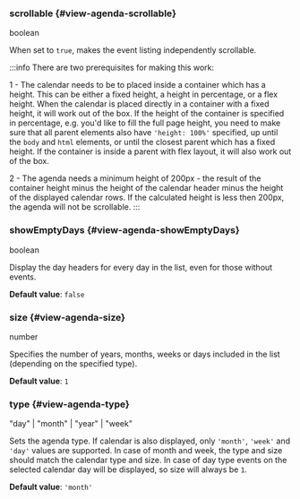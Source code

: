 ### scrollable {#view-agenda-scrollable}

boolean

When set to `true`, makes the event listing independently scrollable.

:::info
There are two prerequisites for making this work:

1 - The calendar needs to be to placed inside a container which has a height. This can be either a fixed height,
a height in percentage, or a flex height. When the calendar is placed directly in a container with a fixed height,
it will work out of the box. If the height of the container is specified in percentage,
e.g. you&#039;d like to fill the full page height, you need to make sure that all parent elements also have `'height: 100%'` specified,
up until the `body` and `html` elements, or until the closest parent which has a fixed height.
If the container is inside a parent with flex layout, it will also work out of the box.

2 - The agenda needs a minimum height of 200px - the result of the container height
minus the height of the calendar header minus the height of the displayed calendar rows.
If the calculated height is less then 200px, the agenda will not be scrollable.
:::
### showEmptyDays {#view-agenda-showEmptyDays}

boolean

Display the day headers for every day in the list, even for those without events.

**Default value**: `false`
### size {#view-agenda-size}

number

Specifies the number of years, months, weeks or days included in the list (depending on the specified type).

**Default value**: `1`
### type {#view-agenda-type}

"day" &#124; "month" &#124; "year" &#124; "week"

Sets the agenda type.
If calendar is also displayed, only `'month'`, `'week'` and `'day'` values are supported.
In case of month and week, the type and size should match the calendar type and size.
In case of day type events on the selected calendar day will be displayed, so size will always be `1`.

**Default value**: `'month'`